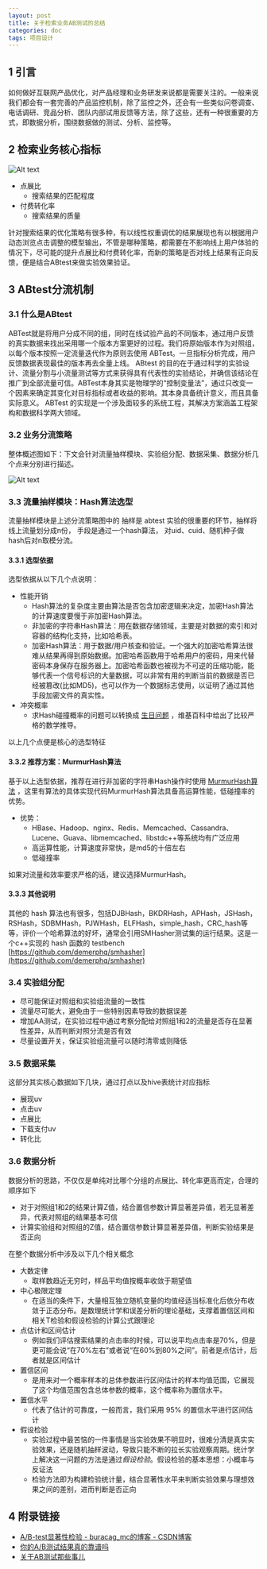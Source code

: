 ```yaml
---
layout: post
title: 关于检索业务AB测试的总结
categories: doc
tags: 项目设计
---
```


## 1 引言
如何做好互联网产品优化，对产品经理和业务研发来说都是需要关注的。一般来说我们都会有一套完善的产品监控机制，除了监控之外，还会有一些类似问卷调查、电话调研、竞品分析、团队内部试用反馈等方法，除了这些，还有一种很重要的方式，即数据分析，围绕数据做的测试、分析、监控等。

## 2 检索业务核心指标

![Alt text](../image/ab-3.png)


* 点展比
	* 搜索结果的匹配程度
* 付费转化率
	* 搜索结果的质量

针对搜索结果的优化策略有很多种，有以线性权重调优的结果展现也有以根据用户动态浏览点击调整的模型输出，不管是哪种策略，都需要在不影响线上用户体验的情况下，尽可能的提升点展比和付费转化率，而新的策略是否对线上结果有正向反馈，便是结合ABtest来做实验效果验证。

## 3 ABtest分流机制

### 3.1 什么是ABtest
ABTest就是将用户分成不同的组，同时在线试验产品的不同版本，通过用户反馈的真实数据来找出采用哪一个版本方案更好的过程。我们将原始版本作为对照组，以每个版本按照一定流量迭代作为原则去使用 ABTest。一旦指标分析完成，用户反馈数据表现最佳的版本再去全量上线。
ABtest 的目的在于通过科学的实验设计、流量分割与小流量测试等方式来获得具有代表性的实验结论，并确信该结论在推广到全部流量可信。ABTest本身其实是物理学的“控制变量法”，通过只改变一个因素来确定其变化对目标指标或者收益的影响。其本身具备统计意义，而且具备实际意义。
ABTest 的实现是一个涉及面较多的系统工程，其解决方案涵盖工程架构和数据科学两大领域。 


### 3.2 业务分流策略

整体概述图如下：下文会针对流量抽样模块、实验组分配、数据采集、数据分析几个点来分别进行描述。

![Alt text](../image/ab-2.png)


### 3.3 流量抽样模块：Hash算法选型

流量抽样模块是上述分流策略图中的
抽样是 abtest 实验的很重要的环节，抽样将线上流量划分成n份， 手段是通过一个hash算法， 对uid、cuid、随机种子做hash后对n取模分流。

#### 3.3.1  选型依据

选型依据从以下几个点说明：

* 性能开销
	* Hash算法的复杂度主要由算法是否包含加密逻辑来决定，加密Hash算法的计算速度要慢于非加密Hash算法。
	* 非加密的字符串Hash算法：用在数据存储领域，主要是对数据的索引和对容器的结构化支持，比如哈希表。
	* 加密Hash算法：用于数据/用户核查和验证。一个强大的加密哈希算法很难从结果再得到原始数据。加密哈希函数用于哈希用户的密码，用来代替密码本身保存在服务器上。加密哈希函数也被视为不可逆的压缩功能，能够代表一个信号标识的大量数据，可以非常有用的判断当前的数据是否已经被篡改(比如MD5)，也可以作为一个数据标志使用，以证明了通过其他手段加密文件的真实性。
* 冲突概率
	* 求Hash碰撞概率的问题可以转换成 [生日问题](https://en.wikipedia.org/wiki/Birthday_attack#Mathematics) ，维基百科中给出了比较严格的数学推导。

以上几个点便是核心的选型特征



#### 3.3.2 推荐方案：MurmurHash算法

基于以上选型依据，推荐在进行非加密的字符串Hash操作时使用 [MurmurHash算法](https://sites.google.com/site/murmurhash/) ，这里有算法的具体实现代码MurmurHash算法具备高运算性能，低碰撞率的优势。

* 优势：
	* HBase、Hadoop、nginx、Redis、Memcached、Cassandra、Lucene、Guava、libmemcached、libstdc++等系统均有广泛应用
	* 高运算性能，计算速度非常快，是md5的十倍左右
	* 低碰撞率

如果对流量和效率要求严格的话，建议选择MurmurHash。


#### 3.3.3 其他说明

其他的 hash 算法也有很多，包括DJBHash，BKDRHash，APHash，JSHash，RSHash，SDBMHash，PJWHash，ELFHash，simple_hash，CRC_hash等等，评价一个哈希算法的好坏，通常会引用SMHasher测试集的运行结果。这是一个c++实现的 hash 函数的 testbench
  [https://github.com/demerphq/smhasher](https://github.com/demerphq/smhasher) 


### 3.4 实验组分配

* 尽可能保证对照组和实验组流量的一致性
* 流量尽可能大，避免由于一些特别因素导致的数据误差
* 增加AA测试，在实验过程中通过考察分配给对照组1和2的流量是否存在显著性差异，从而判断对照分流是否有效
* 尽量设置开关，保证实验组流量可以随时清零或则降低


### 3.5 数据采集

这部分其实核心数据如下几块，通过打点以及hive表统计对应指标

* 展现uv
* 点击uv
* 点展比
* 下载支付uv
* 转化比

### 3.6 数据分析

数据分析的思路，不仅仅是单纯对比哪个分组的点展比、转化率更高而定，合理的顺序如下

* 对于对照组1和2的结果计算Z值，结合置信参数计算显著差异值，若无显著差异，代表对照组的结果基本可信
* 计算实验组和对照组的Z值，结合置信参数计算显著差异值，判断实验结果是否正向


在整个数据分析中涉及以下几个相关概念

* 大数定律
	* 取样数趋近无穷时，样品平均值按概率收敛于期望值
* 中心极限定理
	* 在适当的条件下，大量相互独立随机变量的均值经适当标准化后依分布收敛于正态分布。是数理统计学和误差分析的理论基础，支撑着置信区间和相关T检验和假设检验的计算公式跟理论
* 点估计和区间估计
	* 例如我们评估搜索结果的点击率的时候，可以说平均点击率是70%，但是更可能会说“在70%左右”或者说“在60%到80%之间”。前者是点估计，后者就是区间估计 
* 置信区间
	* 是用来对一个概率样本的总体参数进行区间估计的样本均值范围，它展现了这个均值范围包含总体参数的概率，这个概率称为置信水平。
* 置信水平
	* 代表了估计的可靠度，一般而言，我们采用 95% 的置信水平进行区间估计
* 假设检验
	* 实验过程中最苦恼的一件事情是当实验效果不明显时，很难分清是真实实验效果，还是随机抽样波动，导致只能不断的拉长实验观察周期。统计学上解决这一问题的方法是通过*假设检验*。假设检验的基本思想：小概率与反证法  
	* 检验方法即为构建检验统计量，结合显著性水平来判断实验效果与理想效果之间的差别，进而判断是否正向


## 4 附录链接

* [A/B-test显著性检验 - buracag_mc的博客 - CSDN博客](https://blog.csdn.net/buracag_mc/article/details/74905483)
* [你的A/B测试结果真的靠谱吗](http://www.woshipm.com/data-analysis/2148920.html)
* [关于AB测试那些事儿](http://www.sohu.com/a/156174167_575744)
